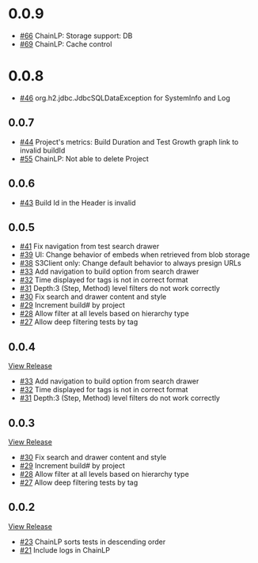 # 0.0.9

* [#66](../../issues/66) ChainLP: Storage support: DB
* [#69](../../issues/69) ChainLP: Cache control

# 0.0.8

* [#46](../../issues/46) org.h2.jdbc.JdbcSQLDataException for SystemInfo and Log

## 0.0.7

* [#44](../../issues/44) Project's metrics: Build Duration and Test Growth graph link to invalid buildId
* [#55](../../issues/55) ChainLP: Not able to delete Project

## 0.0.6

* [#43](../../issues/43) Build Id in the Header is invalid

## 0.0.5

* [#41](../../issues/41) Fix navigation from test search drawer
* [#39](../../issues/39) UI: Change behavior of embeds when retrieved from blob storage
* [#38](../../issues/38) S3Client only: Change default behavior to always presign URLs
* [#33](../../issues/33) Add navigation to build option from search drawer
* [#32](../../issues/32) Time displayed for tags is not in correct format
* [#31](../../issues/31) Depth:3 (Step, Method) level filters do not work correctly
* [#30](../../issues/30) Fix search and drawer content and style
* [#29](../../issues/29) Increment build# by project
* [#28](../../issues/28) Allow filter at all levels based on hierarchy type
* [#27](../../issues/27) Allow deep filtering tests by tag

## 0.0.4

[View Release](https://hub.docker.com/repository/docker/anshooarora/chaintest/tags/0.0.4/sha256-ed6ae7f24646d3a224f3f304da324082ff90cf81f5e10d61a34312cfced401d3)
* [#33](../../issues/33) Add navigation to build option from search drawer
* [#32](../../issues/32) Time displayed for tags is not in correct format
* [#31](../../issues/31) Depth:3 (Step, Method) level filters do not work correctly

## 0.0.3

[View Release](https://hub.docker.com/repository/docker/anshooarora/chaintest/tags/0.0.3/sha256-92f46e4fad319cd644376df4eee02d47311686ad3f9538c16cce4311482af6ac)

* [#30](../../issues/30) Fix search and drawer content and style
* [#29](../../issues/29) Increment build# by project
* [#28](../../issues/28) Allow filter at all levels based on hierarchy type
* [#27](../../issues/27) Allow deep filtering tests by tag

## 0.0.2

[View Release](https://hub.docker.com/repository/docker/anshooarora/chaintest/tags/0.0.2/sha256-154a591b356972659a3e6df188a682828dab11a99fbc305e3517eb6a49d4bf13)

* [#23](../../issues/23) ChainLP sorts tests in descending order
* [#21](../../issues/21) Include logs in ChainLP

